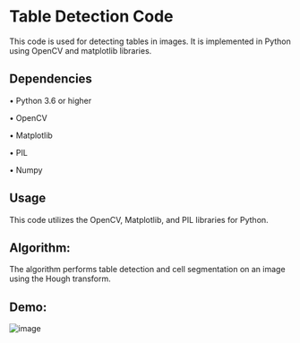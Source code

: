 # Table Detection Code
This code is used for detecting tables in images. It is implemented in Python using OpenCV and matplotlib libraries.

## Dependencies
• Python 3.6 or higher

• OpenCV

• Matplotlib

• PIL

• Numpy

## Usage
This code utilizes the OpenCV, Matplotlib, and PIL libraries for Python.

## Algorithm:
The algorithm performs table detection and cell segmentation on an image using the Hough transform.

## Demo:
![image](https://user-images.githubusercontent.com/67821758/225486224-63b2f81b-d5bf-43f4-af4e-cd779cb73a97.png)
